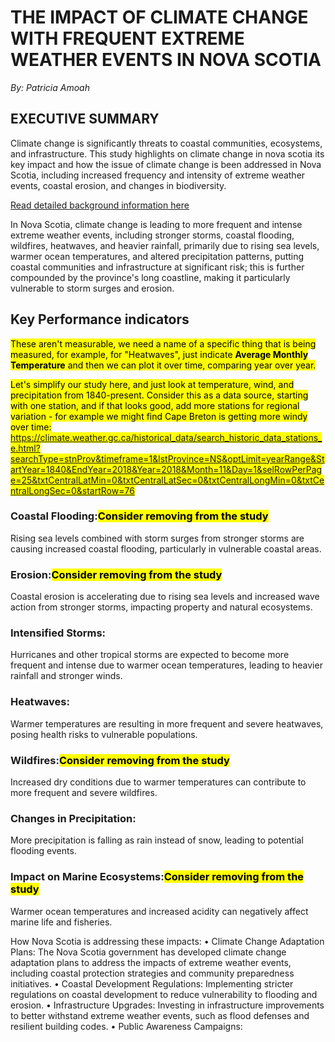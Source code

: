 # THE IMPACT OF CLIMATE CHANGE WITH FREQUENT EXTREME WEATHER EVENTS IN NOVA SCOTIA

*By: Patricia Amoah*
## EXECUTIVE SUMMARY
Climate change is significantly threats to coastal communities, ecosystems, and infrastructure. This study highlights on climate change in nova scotia its key impact and how the issue of climate change is been addressed in Nova Scotia, including increased frequency and intensity of extreme weather events, coastal erosion, and changes in biodiversity. 

[Read detailed background information here](Background.md)


In Nova Scotia, climate change is leading to more frequent and intense extreme weather events, including stronger storms, coastal flooding, wildfires, heatwaves, and heavier rainfall, primarily due to rising sea levels, warmer ocean temperatures, and altered precipitation patterns, putting coastal communities and infrastructure at significant risk; this is further compounded by the province's long coastline, making it particularly vulnerable to storm surges and erosion. 

## Key Performance indicators
<mark>These aren't measurable, we need a name of a specific thing that is being measured, for example, for "Heatwaves", just indicate **Average Monthly Temperature** and then we can plot it over time, comparing year over year.</mark>

<mark>Let's simplify our study here, and just look at temperature, wind, and precipitation from 1840-present.  Consider this as a data source, starting with one station, and if that looks good, add more stations for regional variation - for example we might find Cape Breton is getting more windy over time:  https://climate.weather.gc.ca/historical_data/search_historic_data_stations_e.html?searchType=stnProv&timeframe=1&lstProvince=NS&optLimit=yearRange&StartYear=1840&EndYear=2018&Year=2018&Month=11&Day=1&selRowPerPage=25&txtCentralLatMin=0&txtCentralLatSec=0&txtCentralLongMin=0&txtCentralLongSec=0&startRow=76 </mark>

### Coastal Flooding:<mark>Consider removing from the study</mark>
Rising sea levels combined with storm surges from stronger storms are causing increased coastal flooding, particularly in vulnerable coastal areas. 

### Erosion:<mark>Consider removing from the study</mark>
Coastal erosion is accelerating due to rising sea levels and increased wave action from stronger storms, impacting property and natural ecosystems. 
 
### Intensified Storms:
Hurricanes and other tropical storms are expected to become more frequent and intense due to warmer ocean temperatures, leading to heavier rainfall and stronger winds. 

### Heatwaves:
Warmer temperatures are resulting in more frequent and severe heatwaves, posing health risks to vulnerable populations. 

### Wildfires:<mark>Consider removing from the study</mark>
Increased dry conditions due to warmer temperatures can contribute to more frequent and severe wildfires. 

### Changes in Precipitation:
More precipitation is falling as rain instead of snow, leading to potential flooding events. 

### Impact on Marine Ecosystems:<mark>Consider removing from the study</mark>
Warmer ocean temperatures and increased acidity can negatively affect marine life and fisheries. 

How Nova Scotia is addressing these impacts:
•	Climate Change Adaptation Plans:
The Nova Scotia government has developed climate change adaptation plans to address the impacts of extreme weather events, including coastal protection strategies and community preparedness initiatives.
•	Coastal Development Regulations:
Implementing stricter regulations on coastal development to reduce vulnerability to flooding and erosion.
•	Infrastructure Upgrades:
Investing in infrastructure improvements to better withstand extreme weather events, such as flood defenses and resilient building codes.
•	Public Awareness Campaigns:


